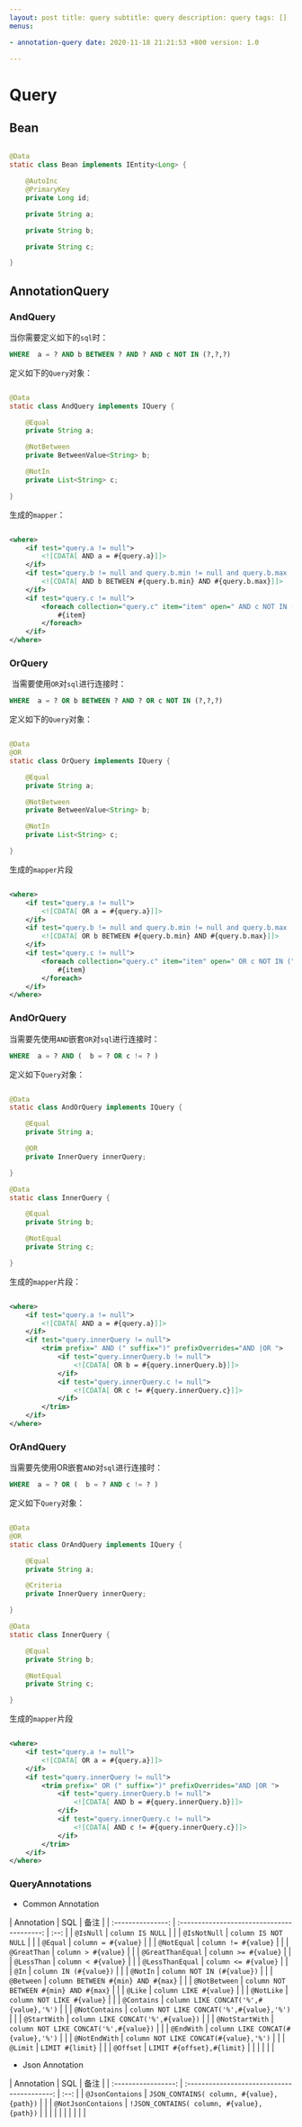```yaml
---
layout: post title: query subtitle: query description: query tags: []
menus:

- annotation-query date: 2020-11-18 21:21:53 +800 version: 1.0

---
```


# Query

## Bean

```java

@Data
static class Bean implements IEntity<Long> {

    @AutoInc
    @PrimaryKey
    private Long id;

    private String a;

    private String b;

    private String c;

}
```

## AnnotationQuery

### AndQuery

当你需要定义如下的`sql`时：

```sql
WHERE  a = ? AND b BETWEEN ? AND ? AND c NOT IN (?,?,?)
```

定义如下的`Query`对象：

```java

@Data
static class AndQuery implements IQuery {

    @Equal
    private String a;

    @NotBetween
    private BetweenValue<String> b;

    @NotIn
    private List<String> c;

}
```

生成的`mapper`：

```xml

<where>
    <if test="query.a != null">
        <![CDATA[ AND a = #{query.a}]]>
    </if>
    <if test="query.b != null and query.b.min != null and query.b.max != null">
        <![CDATA[ AND b BETWEEN #{query.b.min} AND #{query.b.max}]]>
    </if>
    <if test="query.c != null">
        <foreach collection="query.c" item="item" open=" AND c NOT IN (" close=")" separator=",">
            #{item}
        </foreach>
    </if>
</where>

```

### OrQuery

​ 当需要使用`OR`对`sql`进行连接时：

```sql
WHERE  a = ? OR b BETWEEN ? AND ? OR c NOT IN (?,?,?)
```

定义如下的`Query`对象：

```java

@Data
@OR
static class OrQuery implements IQuery {

    @Equal
    private String a;

    @NotBetween
    private BetweenValue<String> b;

    @NotIn
    private List<String> c;

}
```

生成的`mapper`片段

```xml

<where>
    <if test="query.a != null">
        <![CDATA[ OR a = #{query.a}]]>
    </if>
    <if test="query.b != null and query.b.min != null and query.b.max != null">
        <![CDATA[ OR b BETWEEN #{query.b.min} AND #{query.b.max}]]>
    </if>
    <if test="query.c != null">
        <foreach collection="query.c" item="item" open=" OR c NOT IN (" close=")" separator=",">
            #{item}
        </foreach>
    </if>
</where>

```

### AndOrQuery

当需要先使用`AND`嵌套`OR`对`sql`进行连接时：

```sql
WHERE  a = ? AND (  b = ? OR c != ? )
```

定义如下`Query`对象：

```java

@Data
static class AndOrQuery implements IQuery {

    @Equal
    private String a;

    @OR
    private InnerQuery innerQuery;

}

@Data
static class InnerQuery {

    @Equal
    private String b;

    @NotEqual
    private String c;

}
```

生成的`mapper`片段：

```xml

<where>
    <if test="query.a != null">
        <![CDATA[ AND a = #{query.a}]]>
    </if>
    <if test="query.innerQuery != null">
        <trim prefix=" AND (" suffix=")" prefixOverrides="AND |OR ">
            <if test="query.innerQuery.b != null">
                <![CDATA[ OR b = #{query.innerQuery.b}]]>
            </if>
            <if test="query.innerQuery.c != null">
                <![CDATA[ OR c != #{query.innerQuery.c}]]>
            </if>
        </trim>
    </if>
</where>

```

### OrAndQuery

当需要先使用OR嵌套`AND`对`sql`进行连接时：

```sql
WHERE  a = ? OR (  b = ? AND c != ? )
```

定义如下`Query`对象：

```java

@Data
@OR
static class OrAndQuery implements IQuery {

    @Equal
    private String a;

    @Criteria
    private InnerQuery innerQuery;

}

@Data
static class InnerQuery {

    @Equal
    private String b;

    @NotEqual
    private String c;

}
```

生成的`mapper`片段

```xml

<where>
    <if test="query.a != null">
        <![CDATA[ OR a = #{query.a}]]>
    </if>
    <if test="query.innerQuery != null">
        <trim prefix=" OR (" suffix=")" prefixOverrides="AND |OR ">
            <if test="query.innerQuery.b != null">
                <![CDATA[ AND b = #{query.innerQuery.b}]]>
            </if>
            <if test="query.innerQuery.c != null">
                <![CDATA[ AND c != #{query.innerQuery.c}]]>
            </if>
        </trim>
    </if>
</where>

```

### QueryAnnotations

* Common Annotation

| Annotation | SQL | 备注 | | :---------------: | :----------------------------------------: | :--: |
|     `@IsNull`
|              `column IS NULL`              | | |   `@IsNotNull`
|            `column IS NOT NULL`            | | |     `@Equal`
|            `column = #{value}`             | | |    `@NotEqual`
|            `column != #{value}`            | | |   `@GreatThan`
|            `column > #{value}`             | | | `@GreatThanEqual`
|            `column >= #{value}`            | | |    `@LessThan`
|            `column < #{value}`             | | | `@LessThanEqual`
|            `column <= #{value}`            | | |       `@In`
|           `column IN (#{value})`           | | |     `@NotIn`
|         `column NOT IN (#{value})`         | | |    `@Between`
|     `column BETWEEN #{min} AND #{max}`     | | |   `@NotBetween`
|   `column NOT BETWEEN #{min} AND #{max}`   | | |      `@Like`
|           `column LIKE #{value}`           | | |    `@NotLike`
|         `column NOT LIKE #{value}`         | | |    `@Contains`
|   `column LIKE CONCAT('%',#{value},'%')`   | | |  `@NotContains`
| `column NOT LIKE CONCAT('%',#{value},'%')` | | |   `@StartWith`
|     `column LIKE CONCAT('%',#{value})`     | | |  `@NotStartWith`
|   `column NOT LIKE CONCAT('%',#{value})`   | | |    `@EndWith`
|     `column LIKE CONCAT(#{value},'%')`     | | |   `@NotEndWith`
|   `column NOT LIKE CONCAT(#{value},'%')`   | | |     `@Limit`      |              `LIMIT #{limit}`
| | |     `@Offset`
|         `LIMIT #{offset},#{limit}`         | | | | | |

* Json Annotation

| Annotation | SQL | 备注 | | :-----------------: | :-----------------------------------------: | :--:
| |  `@JsonContaions`   | `JSON_CONTAINS( column, #{value}, {path})`  | | | `@NotJsonContaions`
| `!JSON_CONTAINS( column, #{value}, {path})` | | | | | | | | | |


